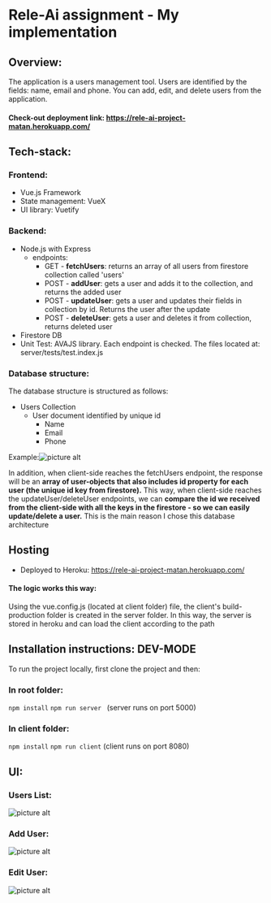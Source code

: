 # Rele-Ai assignment - My implementation

## Overview:
The application is a users management tool.
Users are identified by the fields: name, email and phone.
You can add, edit, and delete users from the application.
#### Check-out deployment link:  https://rele-ai-project-matan.herokuapp.com/


## Tech-stack:
### Frontend:
  * Vue.js Framework
  * State management: VueX
  * UI library: Vuetify
### Backend:
  * Node.js with Express
    * endpoints:
        * GET - **fetchUsers**: returns an array of all users from firestore collection called 'users'
        * POST - **addUser**: gets a user and adds it to the collection, and returns the added user
        * POST - **updateUser**: gets a user and updates their fields in collection by id. Returns the user after the update
        * POST - **deleteUser**: gets a user and deletes it from collection, returns deleted user
  * Firestore DB
  * Unit Test: AVAJS library. Each endpoint is checked. The files located at: server/tests/test.index.js
### Database structure:
The database structure is structured as follows:
  * Users Collection
      * User document identified by unique id
          * Name
          * Email
          * Phone
   
Example:![picture alt](https://imgur.com/Ah6RIeY.png)

In addition, when client-side reaches the fetchUsers endpoint, the response will be an **array of user-objects that also includes id property for each user (the unique id key from firestore).**
This way, when client-side reaches the updateUser/deleteUser endpoints, we can **compare the id we received from the client-side with all the keys in the firestore - so we can easily update/delete a user.**
This is the main reason I chose this database architecture
## Hosting
* Deployed to Heroku:  https://rele-ai-project-matan.herokuapp.com/
#### The logic works this way:
Using the vue.config.js (located at client folder) file, the client's build-production folder is created in the server folder.
In this way, the server is stored in heroku and can load the client according to the path

## Installation instructions: DEV-MODE
To run the project locally, first clone the project and then:
### In root folder:
``` npm install ```
```npm run server ```
(server runs on port 5000)
### In client folder:
``` npm install ```
``` npm run client ```
(client runs on port 8080)

## UI:
### Users List:
![picture alt](https://imgur.com/cI9Evea.png)
### Add User:
![picture alt](https://imgur.com/Q1cjQqY.png)
### Edit User:
![picture alt](https://imgur.com/DX4xrM4.png)



  
